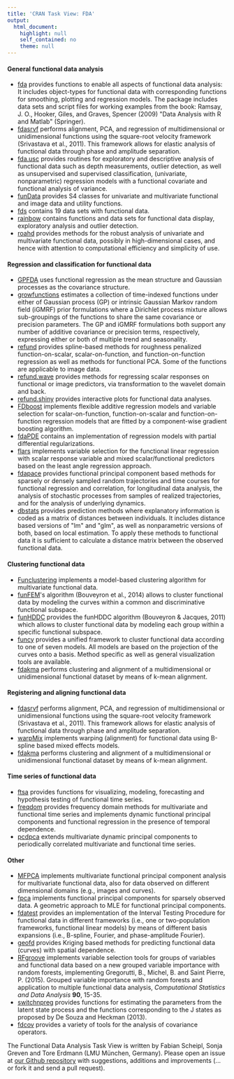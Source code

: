 ```yaml
---
title: 'CRAN Task View: FDA'
output: 
  html_document: 
    highlight: null
    self_contained: no
    theme: null
---
```


<!--
<name>FDA</name>  
<topic>Functional data analysis</topic>  
<maintainer email="fabian.scheipl@stat.uni-muenchen.de">Fabian Scheipl </maintainer>  
<version>XXX</version>  

<info><p>
Functional data analysis (FDA) deals with data that <a href="https://en.wikipedia.org/wiki/Functional_data_analysis">"provides information about curves, surfaces or anything else varying over a continuum."</a> This task view catalogues available packages in this rapidly developing field.</p>
-->


#### General functional data analysis

* [fda](https://cran.r-project.org/web/packages/fda/index.html) provides functions to enable all aspects of functional data analysis: It includes object-types for functional data with corresponding functions for smoothing, plotting and regression models. The package includes data sets and script files for working examples from the book: Ramsay, J. O., Hooker, Giles, and Graves, Spencer (2009) "Data Analysis with R and Matlab" (Springer).
* [fdasrvf](https://cran.r-project.org/web/packages/fdasrvf/index.html) performs alignment, PCA, and regression of multidimensional or unidimensional functions using the square-root velocity framework (Srivastava et al., 2011). This framework allows for elastic analysis of functional data through phase and amplitude separation.
* [fda.usc](https://cran.r-project.org/web/packages/fda.usc/index.html) provides routines for exploratory and descriptive analysis of functional data such as depth measurements, outlier detection, as well as unsupervised and supervised classification, (univariate, nonparametric) regression models with a functional covariate and functional analysis of variance.
* [funData](https://cran.r-project.org/web/packages/funData/index.html) provides S4 classes for univariate and multivariate functional and image data and utility functions.
* [fds](https://cran.r-project.org/web/packages/fds/index.html) contains 19 data sets with functional data.
* [rainbow](https://cran.r-project.org/web/packages/rainbow/index.html) contains functions and data sets for functional data display, exploratory analysis and outlier detection.
* [roahd](https://cran.r-project.org/web/packages/roahd/index.html) provides methods for the robust analysis of univariate and multivariate functional data, possibly in high-dimensional cases, and hence with attention to computational efficiency and simplicity of use.

#### Regression and classification for functional data

* [GPFDA](https://cran.r-project.org/web/packages/GPFDA/index.html) uses functional regression as the mean structure and Gaussian processes as the covariance structure.
* [growfunctions](https://cran.r-project.org/web/packages/growfunctions/index.html) estimates a collection of time-indexed functions under either of Gaussian process (GP) or intrinsic Gaussian Markov random field (iGMRF) prior formulations where a Dirichlet process mixture allows sub-groupings of the functions to share the same covariance or precision parameters. The GP and iGMRF formulations both support any number of additive covariance or precision terms, respectively, expressing either or both of multiple trend and seasonality.
* [refund](https://cran.r-project.org/web/packages/refund/index.html) provides spline-based methods for roughness penalized function-on-scalar, scalar-on-function, and function-on-function regression as well as methods for functional PCA. Some of the functions are applicable to image data.
* [refund.wave](https://cran.r-project.org/web/packages/refund.wave/index.html) provides methods for regressing scalar responses on functional or image predictors, via transformation to the wavelet domain and back.
* [refund.shiny](https://cran.r-project.org/web/packages/refund.shiny/index.html) provides interactive plots for functional data analyses.
* [FDboost](https://cran.r-project.org/web/packages/FDboost/index.html) implements flexible additive regression models and variable selection for scalar-on-function, function-on-scalar and function-on-function regression models that are fitted by a component-wise gradient boosting algorithm.
* [fdaPDE](https://cran.r-project.org/web/packages/fdaPDE/index.html) contains an implementation of regression models with partial differential regularizations.
* [flars](https://cran.r-project.org/web/packages/flars/index.html) implements variable selection for the functional linear regression with scalar response variable and mixed scalar/functional predictors based on the least angle regression approach.
* [fdapace](https://cran.r-project.org/web/packages/fdapace/index.html) provides functional principal component based methods for sparsely or densely sampled random trajectories and time courses for functional regression and correlation, for longitudinal data analysis, the analysis of stochastic processes from samples of realized trajectories, and for the analysis of underlying dynamics.
* [dbstats](https://cran.r-project.org/web/packages/dbstats/index.html) provides prediction methods where explanatory information is coded as a matrix of distances between individuals. It includes distance based versions of "lm" and "glm", as well as nonparametric versions of both, based on local estimation. To apply these methods to functional data it is sufficient to calculate a distance matrix between the observed functional data.


#### Clustering functional data 

* [Funclustering](https://cran.r-project.org/web/packages/Funclustering/index.html) implements a model-based clustering algorithm for multivariate functional data.
* [funFEM](https://cran.r-project.org/web/packages/funFEM/index.html)'s algorithm (Bouveyron et al., 2014) allows to cluster functional data by modeling the curves within a common and discriminative functional subspace.
* [funHDDC](https://cran.r-project.org/web/packages/funHDDC/index.html) provides the funHDDC algorithm (Bouveyron & Jacques, 2011) which allows to cluster functional data by modeling each group within a specific functional subspace.
* [funcy](https://cran.r-project.org/web/packages/funcy/index.html) provides a unified framework to cluster functional data according to one of seven models. All models are based on the projection of the curves onto a basis. Method specific as well as general visualization tools are available.
* [fdakma](https://cran.r-project.org/web/packages/fdakma/index.html) performs clustering and alignment of a multidimensional or unidimensional functional dataset by means of k-mean alignment.


#### Registering and aligning functional data 

* [fdasrvf](https://cran.r-project.org/web/packages/fdasrvf/index.html) performs alignment, PCA, and regression of multidimensional or unidimensional functions using the square-root velocity framework (Srivastava et al., 2011). This framework allows for elastic analysis of functional data through phase and amplitude separation.
* [warpMix](https://cran.r-project.org/web/packages/warpMix/index.html) implements warping (alignment) for functional data using B-spline based mixed effects models.
* [fdakma](https://cran.r-project.org/web/packages/fdakma/index.html) performs clustering and alignment of a multidimensional or unidimensional functional dataset by means of k-mean alignment.

#### Time series of functional data

* [ftsa](https://cran.r-project.org/web/packages/ftsa/index.html) provides functions for visualizing, modeling, forecasting and hypothesis testing of functional time series.
* [freqdom](https://cran.r-project.org/web/packages/freqdom/index.html) provides frequency domain methods for multivariate and functional time series and implements dynamic functional principal components and functional regression in the presence of temporal dependence.
* [pcdpca](https://cran.r-project.org/web/packages/pcdpca/index.html) extends multivariate dynamic principal components to periodically correlated multivariate and functional time series.


#### Other

* [MFPCA](https://cran.r-project.org/web/packages/MFPCA/index.html) implements multivariate functional principal component analysis for multivariate functional data, also for data observed on different dimensional domains (e.g., images and curves).
* [fpca](https://cran.r-project.org/web/packages/fpca/index.html) implements functional principal components for sparsely observed data. A geometric approach to MLE for functional principal components.
* [fdatest](https://cran.r-project.org/web/packages/fdatest/index.html) provides an implementation of the Interval Testing Procedure for functional data in different frameworks (i.e., one or two-population frameworks, functional linear models) by means of different basis expansions (i.e., B-spline, Fourier, and phase-amplitude Fourier).
* [geofd](https://cran.r-project.org/web/packages/geofd/index.html) provides Kriging based methods for predicting functional data (curves) with spatial dependence.
* [RFgroove](https://cran.r-project.org/web/packages/RFgroove/index.html) implements variable selection tools for groups of variables and functional data based on a new grouped variable importance with random forests, implementing Gregorutti, B., Michel, B. and Saint Pierre, P. (2015). Grouped variable importance with random forests and application to multiple functional data analysis, <i>Computational Statistics and Data Analysis</i> <b>90</b>, 15-35.
* [switchnpreg](https://cran.r-project.org/web/packages/switchnpreg/index.html) provides functions for estimating the parameters from the latent state process and the functions corresponding to the J states as proposed by De Souza and Heckman (2013).
* [fdcov](https://cran.r-project.org/web/packages/fdcov/index.html) provides a variety of tools for the analysis of covariance operators.


The Functional Data Analysis Task View is written by Fabian Scheipl, Sonja Greven and Tore Erdmann (LMU München, Germany).
Please open an issue at <a href="https://github.com/fabian-s/taskview_fda/issues">our Github repository</a> with suggestions, additions and improvements (... or fork it and send a pull request).

